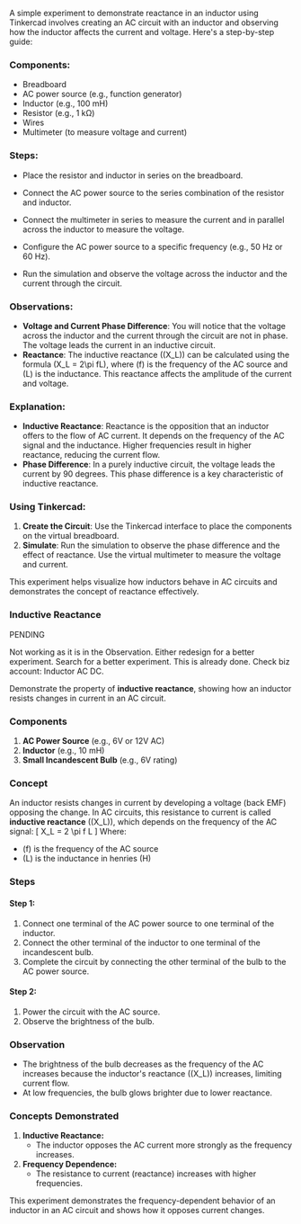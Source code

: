 A simple experiment to demonstrate reactance in an inductor using Tinkercad involves creating an AC circuit with an inductor and observing how the inductor affects the current and voltage. Here's a step-by-step guide:

### Components:
- Breadboard
- AC power source (e.g., function generator)
- Inductor (e.g., 100 mH)
- Resistor (e.g., 1 kΩ)
- Wires
- Multimeter (to measure voltage and current)

### Steps:

   - Place the resistor and inductor in series on the breadboard.
   - Connect the AC power source to the series combination of the resistor and inductor.
   - Connect the multimeter in series to measure the current and in parallel across the inductor to measure the voltage.

   - Configure the AC power source to a specific frequency (e.g., 50 Hz or 60 Hz).
   - Run the simulation and observe the voltage across the inductor and the current through the circuit.

### Observations:
- **Voltage and Current Phase Difference**: You will notice that the voltage across the inductor and the current through the circuit are not in phase. The voltage leads the current in an inductive circuit.
- **Reactance**: The inductive reactance (\(X_L\)) can be calculated using the formula \(X_L = 2\pi fL\), where \(f\) is the frequency of the AC source and \(L\) is the inductance. This reactance affects the amplitude of the current and voltage.

### Explanation:
- **Inductive Reactance**: Reactance is the opposition that an inductor offers to the flow of AC current. It depends on the frequency of the AC signal and the inductance. Higher frequencies result in higher reactance, reducing the current flow.
- **Phase Difference**: In a purely inductive circuit, the voltage leads the current by 90 degrees. This phase difference is a key characteristic of inductive reactance.

### Using Tinkercad:
1. **Create the Circuit**: Use the Tinkercad interface to place the components on the virtual breadboard.
2. **Simulate**: Run the simulation to observe the phase difference and the effect of reactance. Use the virtual multimeter to measure the voltage and current.

This experiment helps visualize how inductors behave in AC circuits and demonstrates the concept of reactance effectively.

### **Inductive Reactance**

PENDING

Not working as it is in the Observation.
Either redesign for a better experiment. Search for a better experiment.
This is already done. Check biz account: Inductor AC DC.

Demonstrate the property of **inductive reactance**, showing how an inductor resists changes in current in an AC circuit.

### **Components**

1. **AC Power Source** (e.g., 6V or 12V AC)
2. **Inductor** (e.g., 10 mH)
3. **Small Incandescent Bulb** (e.g., 6V rating)

### **Concept**

An inductor resists changes in current by developing a voltage (back EMF) opposing the change. In AC circuits, this resistance to current is called **inductive reactance** (\(X_L\)), which depends on the frequency of the AC signal:
\[
X_L = 2 \pi f L
\]
Where:
- \(f\) is the frequency of the AC source
- \(L\) is the inductance in henries (H)

### **Steps**

#### Step 1:

1. Connect one terminal of the AC power source to one terminal of the inductor.
2. Connect the other terminal of the inductor to one terminal of the incandescent bulb.
3. Complete the circuit by connecting the other terminal of the bulb to the AC power source.

#### Step 2:

1. Power the circuit with the AC source.
2. Observe the brightness of the bulb.

### **Observation**

- The brightness of the bulb decreases as the frequency of the AC increases because the inductor's reactance (\(X_L\)) increases, limiting current flow.
- At low frequencies, the bulb glows brighter due to lower reactance.

### **Concepts Demonstrated**

1. **Inductive Reactance:**
   - The inductor opposes the AC current more strongly as the frequency increases.
2. **Frequency Dependence:**
   - The resistance to current (reactance) increases with higher frequencies.

This experiment demonstrates the frequency-dependent behavior of an inductor in an AC circuit and shows how it opposes current changes.
